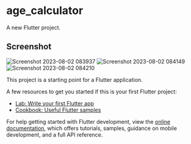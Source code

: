 # age_calculator

A new Flutter project.

## Screenshot
![Screenshot 2023-08-02 083937](https://github.com/jionbiju/CodingChallenge/assets/117101994/c475cad8-9005-4ec1-98aa-21da7ea4c074)
![Screenshot 2023-08-02 084149](https://github.com/jionbiju/CodingChallenge/assets/117101994/d724300a-29ec-4c64-9973-b1db37e49768)
![Screenshot 2023-08-02 084210](https://github.com/jionbiju/CodingChallenge/assets/117101994/8cf165e8-6de2-476d-b542-d68b93f73bb7)




This project is a starting point for a Flutter application.

A few resources to get you started if this is your first Flutter project:

- [Lab: Write your first Flutter app](https://docs.flutter.dev/get-started/codelab)
- [Cookbook: Useful Flutter samples](https://docs.flutter.dev/cookbook)

For help getting started with Flutter development, view the
[online documentation](https://docs.flutter.dev/), which offers tutorials,
samples, guidance on mobile development, and a full API reference.
